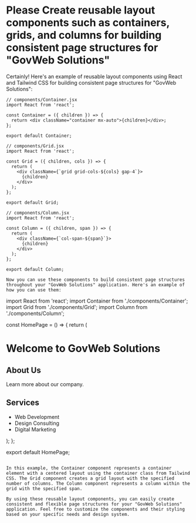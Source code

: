 Please Create reusable layout components such as containers, grids, and columns for building consistent page structures for "GovWeb Solutions"
=== 


Certainly! Here's an example of reusable layout components using React and Tailwind CSS for building consistent page structures for "GovWeb Solutions":

```
// components/Container.jsx
import React from 'react';

const Container = ({ children }) => {
  return <div className="container mx-auto">{children}</div>;
};

export default Container;

```

```
// components/Grid.jsx
import React from 'react';

const Grid = ({ children, cols }) => {
  return (
    <div className={`grid grid-cols-${cols} gap-4`}>
      {children}
    </div>
  );
};

export default Grid;
```

```
// components/Column.jsx
import React from 'react';

const Column = ({ children, span }) => {
  return (
    <div className={`col-span-${span}`}>
      {children}
    </div>
  );
};

export default Column;

Now you can use these components to build consistent page structures throughout your "GovWeb Solutions" application. Here's an example of how you can use them:

```
import React from 'react';
import Container from './components/Container';
import Grid from './components/Grid';
import Column from './components/Column';

const HomePage = () => {
  return (
    <Container>
      <h1>Welcome to GovWeb Solutions</h1>
      <Grid cols={2}>
        <Column span={1}>
          <h2>About Us</h2>
          <p>Learn more about our company.</p>
        </Column>
        <Column span={1}>
          <h2>Services</h2>
          <ul>
            <li>Web Development</li>
            <li>Design Consulting</li>
            <li>Digital Marketing</li>
          </ul>
        </Column>
      </Grid>
    </Container>
  );
};

export default HomePage;
```

In this example, the Container component represents a container element with a centered layout using the container class from Tailwind CSS. The Grid component creates a grid layout with the specified number of columns. The Column component represents a column within the grid with the specified span.

By using these reusable layout components, you can easily create consistent and flexible page structures for your "GovWeb Solutions" application. Feel free to customize the components and their styling based on your specific needs and design system.